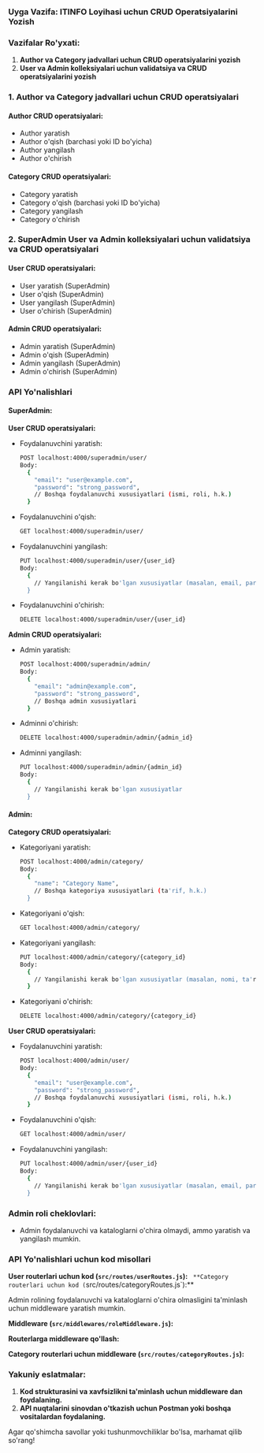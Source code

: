 ### Uyga Vazifa: ITINFO Loyihasi uchun CRUD Operatsiyalarini Yozish

### Vazifalar Ro'yxati:

1. **Author va Category jadvallari uchun CRUD operatsiyalarini yozish**
2. **User va Admin kolleksiyalari uchun validatsiya va CRUD operatsiyalarini yozish**

### 1. Author va Category jadvallari uchun CRUD operatsiyalari

#### Author CRUD operatsiyalari:
- Author yaratish
- Author o'qish (barchasi yoki ID bo'yicha)
- Author yangilash
- Author o'chirish

#### Category CRUD operatsiyalari:
- Category yaratish
- Category o'qish (barchasi yoki ID bo'yicha)
- Category yangilash
- Category o'chirish

### 2. SuperAdmin User va Admin kolleksiyalari uchun validatsiya va CRUD operatsiyalari

#### User CRUD operatsiyalari:
- User yaratish (SuperAdmin)
- User o'qish (SuperAdmin)
- User yangilash (SuperAdmin)
- User o'chirish (SuperAdmin)

#### Admin CRUD operatsiyalari:
- Admin yaratish (SuperAdmin)
- Admin o'qish (SuperAdmin)
- Admin yangilash (SuperAdmin)
- Admin o'chirish (SuperAdmin)

### API Yo'nalishlari

#### SuperAdmin:

**User CRUD operatsiyalari:**
- Foydalanuvchini yaratish:
  ```bash
  POST localhost:4000/superadmin/user/
  Body:
    {
      "email": "user@example.com",
      "password": "strong_password",
      // Boshqa foydalanuvchi xususiyatlari (ismi, roli, h.k.)
    }
  ```

- Foydalanuvchini o'qish:
  ```bash
  GET localhost:4000/superadmin/user/
  ```

- Foydalanuvchini yangilash:
  ```bash
  PUT localhost:4000/superadmin/user/{user_id}
  Body:
    {
      // Yangilanishi kerak bo'lgan xususiyatlar (masalan, email, parol)
    }
  ```

- Foydalanuvchini o'chirish:
  ```bash
  DELETE localhost:4000/superadmin/user/{user_id}
  ```

**Admin CRUD operatsiyalari:**
- Admin yaratish:
  ```bash
  POST localhost:4000/superadmin/admin/
  Body:
    {
      "email": "admin@example.com",
      "password": "strong_password",
      // Boshqa admin xususiyatlari
    }
  ```

- Adminni o'chirish:
  ```bash
  DELETE localhost:4000/superadmin/admin/{admin_id}
  ```

- Adminni yangilash:
  ```bash
  PUT localhost:4000/superadmin/admin/{admin_id}
  Body:
    {
      // Yangilanishi kerak bo'lgan xususiyatlar
    }
  ```

#### Admin:

**Category CRUD operatsiyalari:**
- Kategoriyani yaratish:
  ```bash
  POST localhost:4000/admin/category/
  Body:
    {
      "name": "Category Name",
      // Boshqa kategoriya xususiyatlari (ta'rif, h.k.)
    }
  ```

- Kategoriyani o'qish:
  ```bash
  GET localhost:4000/admin/category/
  ```

- Kategoriyani yangilash:
  ```bash
  PUT localhost:4000/admin/category/{category_id}
  Body:
    {
      // Yangilanishi kerak bo'lgan xususiyatlar (masalan, nomi, ta'rifi)
    }
  ```

- Kategoriyani o'chirish:
  ```bash
  DELETE localhost:4000/admin/category/{category_id}
  ```

**User CRUD operatsiyalari:**
- Foydalanuvchini yaratish:
  ```bash
  POST localhost:4000/admin/user/
  Body:
    {
      "email": "user@example.com",
      "password": "strong_password",
      // Boshqa foydalanuvchi xususiyatlari (ismi, roli, h.k.)
    }
  ```

- Foydalanuvchini o'qish:
  ```bash
  GET localhost:4000/admin/user/
  ```

- Foydalanuvchini yangilash:
  ```bash
  PUT localhost:4000/admin/user/{user_id}
  Body:
    {
      // Yangilanishi kerak bo'lgan xususiyatlar (masalan, email, parol)
    }
  ```

### Admin roli cheklovlari:
- Admin foydalanuvchi va kataloglarni o'chira olmaydi, ammo yaratish va yangilash mumkin.

### API Yo'nalishlari uchun kod misollari

**User routerlari uchun kod (`src/routes/userRoutes.js`):**
`
**Category routerlari uchun kod (`src/routes/categoryRoutes.js`):**


Admin rolining foydalanuvchi va kataloglarni o'chira olmasligini ta'minlash uchun middleware yaratish mumkin.

**Middleware (`src/middlewares/roleMiddleware.js`):**

**Routerlarga middleware qo'llash:**


**Category routerlari uchun middleware (`src/routes/categoryRoutes.js`):**


### Yakuniy eslatmalar:
1. **Kod strukturasini va xavfsizlikni ta'minlash uchun middleware dan foydalaning.**
2. **API nuqtalarini sinovdan o'tkazish uchun Postman yoki boshqa vositalardan foydalaning.**

Agar qo'shimcha savollar yoki tushunmovchiliklar bo'lsa, marhamat qilib so'rang!